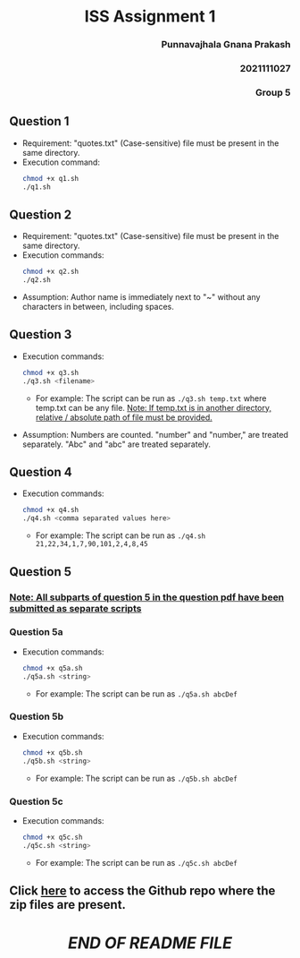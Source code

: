# <center> ISS Assignment 1 
### <div style="text-align: right"> Punnavajhala Gnana Prakash 
### <div style="text-align: right"> 2021111027
### <div style="text-align: right"> Group 5

## Question 1
- Requirement: "quotes.txt" (Case-sensitive) file must be present in the same directory.
- Execution command: 
    ```bash
    chmod +x q1.sh
    ./q1.sh
    ```

## Question 2
- Requirement: "quotes.txt" (Case-sensitive) file must be present in the same directory.
- Execution commands:
    ```bash
    chmod +x q2.sh
    ./q2.sh
    ```
- Assumption: Author name is immediately next to "~" without any characters in between, including spaces.

## Question 3
- Execution commands:
    ```bash
    chmod +x q3.sh
    ./q3.sh <filename>
    ```
    - For example: The script can be run as `./q3.sh temp.txt` where temp.txt can be any file. <ins>Note: If temp.txt is in another directory, relative / absolute path of file must be provided.</ins>

- Assumption: Numbers are counted. "number" and "number," are treated separately. "Abc" and "abc" are treated separately.

## Question 4
- Execution commands:
    ```bash
    chmod +x q4.sh
    ./q4.sh <comma separated values here>
    ```
    - For example: The script can be run as `./q4.sh 21,22,34,1,7,90,101,2,4,8,45`

## Question 5

### <ins>Note: All subparts of question 5 in the question pdf have been submitted as separate scripts</ins>

### Question 5a
- Execution commands:
    ```bash
    chmod +x q5a.sh
    ./q5a.sh <string>
    ```
    - For example: The script can be run as `./q5a.sh abcDef`

### Question 5b
- Execution commands:
    ```bash
    chmod +x q5b.sh
    ./q5b.sh <string>
    ```
    - For example: The script can be run as `./q5b.sh abcDef`

### Question 5c
- Execution commands:
    ```bash
    chmod +x q5c.sh
    ./q5c.sh <string>
    ```
    - For example: The script can be run as `./q5c.sh abcDef`

## Click [here](https://github.com/GnanaPrakashSG2004/ISS-Assignment-1.git) to access the  Github repo where the zip files are present.

# <center> *END OF README FILE*
